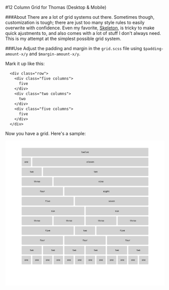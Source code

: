 #12 Column Grid for Thomas (Desktop & Mobile)

###About
There are a lot of grid systems out there. Sometimes though, customization is tough; there are just too many style rules to easily overwrite with confidence. Even my favorite, [Skeleton](http://getskeleton.com/), is tricky to make quick ajustments to, and also comes with a lot of stuff I don't always need. This is my attempt at the simplest possible grid system. 

###Use
Adjust the padding and margin in the `grid.scss` file using `$padding-amount-x/y` and `$margin-amount-x/y`. 

Mark it up like this:

```
  <div class="row">
    <div class="five columns">
      five
    </div>
    <div class="two columns">
      two
    </div>     
    <div class="five columns">
      five
    </div>
  </div>
```

Now you have a grid. Here's a sample:

![Sample grid image](./sample.png)